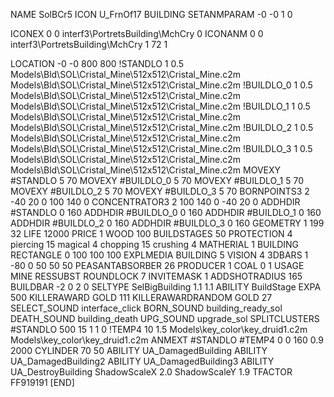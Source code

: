 NAME SolBCr5
ICON U_FrnOf17
BUILDING
SETANMPARAM -0 -0 1 0

ICONEX 0 0 interf3\PortretsBuilding\MchCry 0
ICONANM 0 0 interf3\PortretsBuilding\MchCry 1 72 1

LOCATION -0 -0 800 800
!STANDLO      1 0.5 Models\Bld\SOL\Cristal_Mine\512x512\Cristal_Mine.c2m Models\Bld\SOL\Cristal_Mine\512x512\Cristal_Mine.c2m
!BUILDLO_0    1 0.5 Models\Bld\SOL\Cristal_Mine\512x512\Cristal_Mine.c2m Models\Bld\SOL\Cristal_Mine\512x512\Cristal_Mine.c2m
!BUILDLO_1    1 0.5 Models\Bld\SOL\Cristal_Mine\512x512\Cristal_Mine.c2m Models\Bld\SOL\Cristal_Mine\512x512\Cristal_Mine.c2m
!BUILDLO_2    1 0.5 Models\Bld\SOL\Cristal_Mine\512x512\Cristal_Mine.c2m Models\Bld\SOL\Cristal_Mine\512x512\Cristal_Mine.c2m
!BUILDLO_3    1 0.5 Models\Bld\SOL\Cristal_Mine\512x512\Cristal_Mine.c2m Models\Bld\SOL\Cristal_Mine\512x512\Cristal_Mine.c2m
MOVEXY #STANDLO   5 70
MOVEXY #BUILDLO_0 5 70
MOVEXY #BUILDLO_1 5 70
MOVEXY #BUILDLO_2 5 70
MOVEXY #BUILDLO_3 5 70
BORNPOINTS3 2 -40 20 0 100 140 0
CONCENTRATOR3 2 100 140 0 -40 20 0
ADDHDIR #STANDLO 0 160
ADDHDIR #BUILDLO_0 0 160
ADDHDIR #BUILDLO_1 0 160
ADDHDIR #BUILDLO_2 0 160
ADDHDIR #BUILDLO_3 0 160
GEOMETRY 1 199 32
LIFE     12000
PRICE 1 WOOD 100
BUILDSTAGES 50
PROTECTION 4 piercing 15 magical 4 chopping 15 crushing 4
MATHERIAL 1 BUILDING
RECTANGLE    0 100 100 100
EXPLMEDIA BUILDING 5
VISION 4
3DBARS 1 -80 0 50 50 50
PEASANTABSORBER 26
PRODUCER        1 COAL 0 1
USAGE MINE
RESSUBST
ROUNDLOCK 7
INVITEMASK 1
ADDSHOTRADIUS 165
BUILDBAR -2 0 2 0
SELTYPE SelBigBuilding 1.1 1.1
ABILITY BuildStage
EXPA 500
KILLERAWARD             GOLD 111
KILLERAWARDRANDOM       GOLD 27
SELECT_SOUND interface_click
BORN_SOUND building_ready_sol
DEATH_SOUND building_death
UPG_SOUND upgrade_sol
SPLITCLUSTERS #STANDLO 500 15 1 1 0
!TEMP4 10 1.5 Models\key_color\key_druid1.c2m Models\key_color\key_druid1.c2m
ANMEXT #STANDLO #TEMP4 0 0 160 0.9 2000
CYLINDER 70 50
ABILITY UA_DamagedBuilding
ABILITY UA_DamagedBuilding2
ABILITY UA_DamagedBuilding3
ABILITY UA_DestroyBuilding
ShadowScaleX 2.0
ShadowScaleY 1.9
TFACTOR FF919191
[END]
